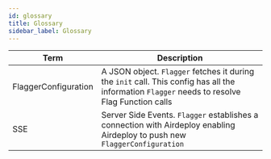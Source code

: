 ```yaml
---
id: glossary
title: Glossary
sidebar_label: Glossary
---
```




| Term              | Description                                                                                      |
| ---------------------------- | ------------------------------------------------------------------------------------------------ |
| FlaggerConfiguration         | A JSON object. `Flagger` fetches it during the `init` call. This config has all the information `Flagger` needs to resolve Flag Function calls |
| SSE                          | Server Side Events. `Flagger` establishes a connection with Airdeploy enabling Airdeploy to push new `FlaggerConfiguration` |
